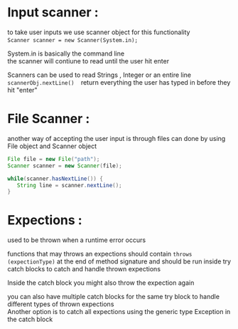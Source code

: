# Input scanner :

to take user inputs we use scanner object for this functionality   
`Scanner scanner = new Scanner(System.in);` 

System.in is basically the command line   
the scanner will contiune to read until the user hit enter

Scanners can be used to read Strings , Integer or an entire line   
`scannerObj.nextLine() `  return everything the user has typed in before they hit "enter"

# File Scanner :

another way of accepting the user input is through files can done by using File object and Scanner object 

```java
File file = new File("path");
Scanner scanner = new Scanner(file);

while(scanner.hasNextLine()) {
   String line = scanner.nextLine();
}
```

# Expections :

used to be thrown when a runtime error occurs 

functions that may throws an expections should contain `throws (expectionType)` at the end of method signature and should be run inside try catch blocks to catch and handle thrown expections

Inside the catch block you might also throw the expection again 

you can also have multiple catch blocks for the same try block to handle different types of thrown expections  
Another option is to catch all expections using the generic type Exception in the catch block